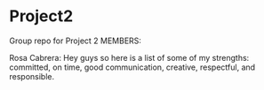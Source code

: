 # Project2
Group repo for Project 2
MEMBERS:

Rosa Cabrera: Hey guys so here is a list of some of my strengths: committed, on time, good communication, creative, respectful, and responsible.